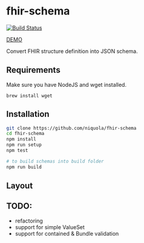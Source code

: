 # fhir-schema

[![Build Status](https://travis-ci.org/fhir-js/fhir-schema.svg)](https://travis-ci.org/fhir-js/fhir-schema)

[DEMO](http://niquola.github.io/fhir-schema/#/)

Convert FHIR structure definition into JSON schema.

## Requirements

Make sure you have NodeJS and wget installed.

```
brew install wget
```

## Installation

```sh
git clone https://github.com/niquola/fhir-schema
cd fhir-schema
npm install
npm run setup
npm test

# to build schemas into build folder
npm run build
```

## Layout

## TODO:

- refactoring
- support for simple ValueSet
- support for contained & Bundle validation
